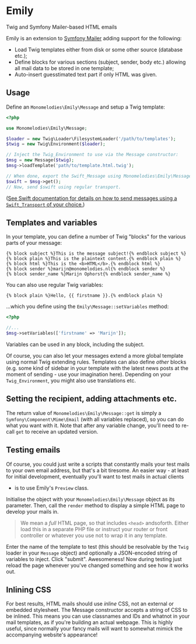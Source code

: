 # Emily
Twig and Symfony Mailer-based HTML emails

Emily is an extension to [Symfony Mailer](https://symfony.com/doc/current/mailer.html)
adding support for the following:

- Load Twig templates either from disk or some other source (database etc.);
- Define blocks for various sections (subject, sender, body etc.) allowing
  all mail data to be stored in one template;
- Auto-insert guesstimated text part if only HTML was given.

## Usage
Define an `Monomelodies\Emily\Message` and setup a Twig template:

```php
<?php

use Monomelodies\Emily\Message;

$loader = new Twig\Loader\FilesystemLoader('/path/to/templates');
$twig = new Twig\Environment($loader);

// Inject the Twig_Environment to use via the Message constructor:
$msg = new Message($twig);
$msg->loadTemplate('path/to/template.html.twig');

// When done, export the Swift_Message using Monomelodies\Emily\Message::get
$swift = $msg->get();
// Now, send $swift using regular transport.

```

([See Swift documentation for details on how to send messages using a
`Swift_Transport` of your choice.](http://swiftmailer.org/docs/sending.html))

## Templates and variables
In your template, you can define a number of Twig "blocks" for the various
parts of your message:

```twig
{% block subject %}This is the message subject!{% endblock subject %}
{% block plain %}This is the plaintext content.{% endblock plain %}
{% block html %}This is the <b>HTML</b>.{% endblock html %}
{% block sender %}marijn@monomelodies.nl{% endblock sender %}
{% block sender_name %}Marijn Ophorst{% endblock sender_name %}

```

You can also use regular Twig variables:

```twig
{% block plain %}Hello, {{ firstname }}.{% endblock plain %}

```

...which you define using the `Emily\Message::setVariables` method:

```php
<?php

//...
$msg->setVariables(['firstname' => 'Marijn']);

```

Variables can be used in any block, including the subject.

Of course, you can also let your messages extend a more global template using
normal Twig extending rules. Templates can also define _other_ blocks (e.g. some
kind of sidebar in your template with the latest news posts at the moment of
sending - use your imagination here). Depending on your `Twig_Environment`, you
might also use translations etc.

## Setting the recipient, adding attachments etc.
The return value of `Monomelodies\Emily\Message::get` is simply a
`Symfony\Component\Mime\Email` (with all variables replaced), so you can do what
you want with it. Note that after any variable change, you'll need to re-call
`get` to receive an updated version.

## Testing emails
Of course, you could just write a scripts that constantly mails your test mails
to your own email address, but that's a bit tiresome. An easier way - at least
for initial development, eventually you'll want to test mails in actual clients
- is to use Emily's `Preview` class.

Initialise the object with your `Monomelodies\Emily\Message` object as its
parameter. Then, call the `render` method to display a simple HTML page to
develop your mails in.

> We mean a _full_ HTML page, so that includes `<head>` andsoforth. Either load
> this in a separate PHP file or instruct your router or front controller or
> whatever you use not to wrap it in any template.

Enter the name of the template to test (this should be resolvable by the `Twig`
loader in your `Message` object) and optionally a JSON-encoded string of
variables to inject. Click "submit". Awesomeness! Now during testing just reload
the page whenever you've changed something and see how it works out.

## Inlining CSS
For best results, HTML mails should use _inline_ CSS, not an external
or embedded stylesheet. The Message constructor accepts a string of CSS to be
inlined. This means you can use classnames and IDs and whatnot in your mail
templates, as if you're building an actual webpage. This is highly useful, since
normally your fancy mails will want to somewhat mimick the accompanying
website's appearance!

